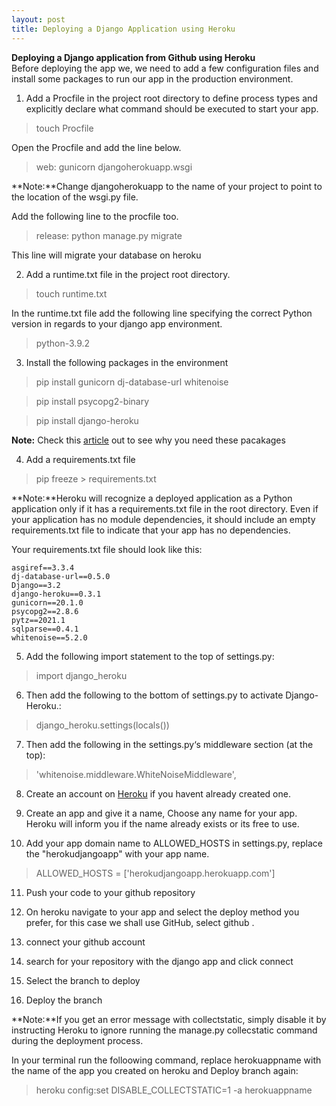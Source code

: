 ```yaml
---
layout: post
title: Deploying a Django Application using Heroku
---
```


**Deploying a Django application from Github using Heroku**<br>
Before deploying the app we, we need to add a few configuration files and install some packages to run our app in the production environment.

1. Add a Procfile in the project root directory to define process types and explicitly declare what command should be executed to start your app.

> touch Procfile


Open the Procfile and add the line below.

> web: gunicorn djangoherokuapp.wsgi

**Note:**Change djangoherokuapp to the name of your project to point to the location of the wsgi.py file.

Add the following line to the procfile too.

> release: python manage.py migrate

This line will migrate your database on heroku

2. Add a runtime.txt file in the project root directory.

>touch runtime.txt

In the runtime.txt file add the following line specifying the correct Python version in regards to your django app environment.

> python-3.9.2

3. Install the following packages in the environment

> pip install gunicorn dj-database-url whitenoise

> pip install psycopg2-binary

> pip install django-heroku

**Note:** Check this [article](https://devcenter.heroku.com/articles/django-app-configuration) out to see why you need these pacakages 

4. Add a requirements.txt file

> pip freeze > requirements.txt

**Note:**Heroku will recognize a deployed application as a Python application only if it has a requirements.txt file in the root directory. Even if your application has no module dependencies, it should include an empty requirements.txt file to indicate that your app has no dependencies.

Your requirements.txt file should look like this:

```
asgiref==3.3.4
dj-database-url==0.5.0
Django==3.2
django-heroku==0.3.1
gunicorn==20.1.0
psycopg2==2.8.6
pytz==2021.1
sqlparse==0.4.1
whitenoise==5.2.0
```

5. Add the following import statement to the top of settings.py:

> import django_heroku

6. Then add the following to the bottom of settings.py to activate Django-Heroku.:

> django_heroku.settings(locals())

7. Then add the following in the settings.py‘s middleware section (at the top):

> 'whitenoise.middleware.WhiteNoiseMiddleware',

8. Create an account on [Heroku](https://id.heroku.com/login) if you havent already created one.

9. Create an app and give it a name, Choose any name for your app. Heroku will inform you if the name already exists or its free to use.

10. Add your app domain name to ALLOWED_HOSTS in settings.py, replace the "herokudjangoapp" with your app name.

> ALLOWED_HOSTS = ['herokudjangoapp.herokuapp.com']

11. Push your code to your github repository

12. On heroku navigate to your app and select the deploy method you prefer, for this case we shall use GitHub,
select github .

   1. connect your github account
   2. search for your repository with the django app and click connect
   3. Select the branch to deploy 
   4. Deploy the branch

**Note:**If you get an error message with collectstatic, simply disable it by instructing Heroku to ignore running the manage.py collecstatic command during the deployment process.

In your terminal run the folloowing command, replace herokuappname with the name of the app you created on heroku and Deploy branch again:

> heroku config:set DISABLE_COLLECTSTATIC=1 -a herokuappname

